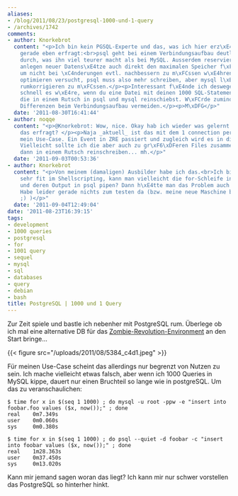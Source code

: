 ```yaml
---
aliases:
- /blog/2011/08/23/postgresql-1000-und-1-query
- /archives/1742
comments:
- author: Knorkebrot
  content: "<p>Ich bin kein PGSQL-Experte und das, was ich hier erz\xE4hle, habe ich
    gerade eben erfragt:<br>psql geht bei einem Verbindungsaufbau deutlich mehr Securitymechanismen
    durch, was ihn viel teurer macht als bei MySQL. Ausserdem reserviert Postgre beim
    anlegen neuer Datens\xE4tze auch direkt den maximalen Speicher f\xFCr dieses Feld,
    um nicht bei \xC4nderungen evtl. nachbessern zu m\xFCssen w\xE4hrend MySQL zu
    optimieren versucht, psql muss also mehr schreiben, aber mysql l\xE4uft Gefahr
    rumkorrigieren zu m\xFCssen.</p><p>Interessant f\xE4nde ich deswegen eher, wie
    schnell es w\xE4re, wenn du eine Datei mit deinen 1000 SQL-Statements hast du
    die in einem Rutsch in psql und mysql reinschiebst. W\xFCrde zumindest eventuelle
    Differenzen beim Verbindungsaufbau vermeiden.</p><p>M\xDFG</p>"
  date: '2011-08-30T16:41:44'
- author: noqqe
  content: "<p>@Knorkebrot: Wow, nice. Okay hab ich wieder was gelernt. Bei wem haste
    das erfragt? </p><p>Naja _aktuell_ ist das mit dem 1 connection per action leider
    mein Use-Case. Ein Event in ZRE passiert und zugleich wird es in die DB geschrieben.
    Vielleicht sollte ich die aber auch zu gr\xF6\xDFeren Files zusammenmergen und
    dann in einem Rutsch reinschreiben... mh.</p>"
  date: '2011-09-03T00:53:36'
- author: Knorkebrot
  content: "<p>Von meinem (damaligen) Ausbilder habe ich das.<br>Ich bin nicht unbedingt
    sehr fit im Shellscripting, kann man vielleicht die for-Schleife in Klammern setzen
    und deren Output in psql pipen? Dann h\xE4tte man das Problem auch nicht mehr.
    Habe leider gerade nichts zum testen da (bzw. meine neue Maschine baut gerade
    ;) )</p>"
  date: '2011-09-04T12:49:04'
date: '2011-08-23T16:39:15'
tags:
- development
- 1000 queries
- postgresql
- for
- 1001 query
- sequel
- mysql
- sql
- databases
- query
- debian
- bash
title: PostgreSQL | 1000 und 1 Query
---
```


Zur Zeit spiele und bastle ich nebenher mit PostgreSQL rum. Überlege ob ich
mal eine alternative DB für das
[Zombie-Revolution-Environment](http://zombies.n0q.org) an den Start
bringe...

{{< figure src="/uploads/2011/08/5384_c4d1.jpeg" >}}

Für meinen Use-Case scheint das allerdings nur begrenzt von Nutzen zu sein.
Ich mache vielleicht etwas falsch, aber wenn ich 1000 Queries in MySQL
kippe, dauert nur einen Bruchteil so lange wie in postgreSQL. Um das zu
veranschaulichen:

```
$ time for x in $(seq 1 1000) ; do mysql -u root -ppw -e "insert into foobar.foo values ($x, now());" ; done
real    0m7.349s
user    0m0.060s
sys     0m0.380s
```

```
$ time for x in $(seq 1 1000) ; do psql --quiet -d foobar -c "insert into foobar values ($x, now());" ; done
real    1m28.363s
user    0m37.450s
sys     0m13.020s
```

Kann mir jemand sagen woran das liegt? Ich kann mir nur schwer vorstellen
das PostgreSQL so hinterher hinkt.
